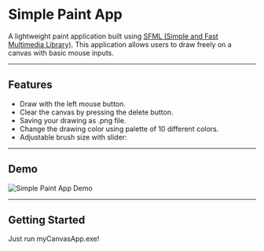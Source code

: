 # Simple Paint App

A lightweight paint application built using [SFML (Simple and Fast Multimedia Library)](https://www.sfml-dev.org/). This application allows users to draw freely on a canvas with basic mouse inputs.

---

## Features

- Draw with the left mouse button.
- Clear the canvas by pressing the delete button.
- Saving your drawing as .png file.
- Change the drawing color using palette of 10 different colors.
- Adjustable brush size with slider:

---

## Demo

![Simple Paint App Demo](https://i.imgur.com/mPbbzs5.gif)

---

## Getting Started

Just run myCanvasApp.exe!
